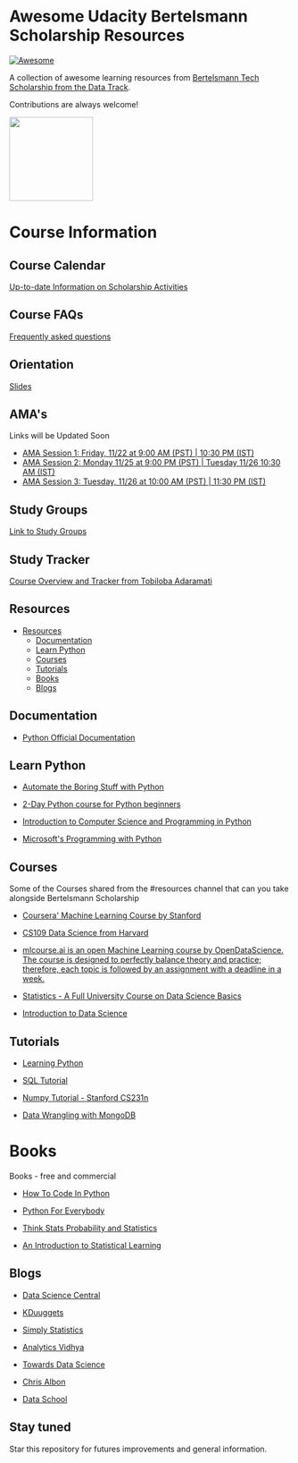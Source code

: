 # Awesome Udacity Bertelsmann Scholarship Resources

[![Awesome](https://cdn.rawgit.com/sindresorhus/awesome/d7305f38d29fed78fa85652e3a63e154dd8e8829/media/badge.svg)](https://github.com/sindresorhus/awesome) 

A collection of awesome learning resources from [Bertelsmann Tech Scholarship from the Data Track](https://sites.google.com/udacity.com/bertelsmann-challenge/data-track).

Contributions are always welcome!

<p align="left">
  	<img width="150" height="150" src="https://imgur.com/pmxpMO8.png" />
</p>

# Course Information

## Course Calendar
[Up-to-date Information on Scholarship Activities](https://sites.google.com/udacity.com/bertelsmann-challenge/data-track/data-calendar)

## Course FAQs
[Frequently asked questions](https://sites.google.com/udacity.com/bertelsmann-challenge/overview/faqs)

## Orientation
[Slides](https://docs.google.com/presentation/d/1E_dGFNxcNoXV4Ri25nTpgSJtvIC6-p9JlEybab6urjE/edit#slide=id.g1bdfc81a4a_0_0)

## AMA's
Links will be Updated Soon

- [AMA Session 1: Friday, 11/22 at 9:00 AM (PST) | 10:30 PM (IST)](https://docs.google.com/document/d/1QNF44xdK1RPZNzvujugBYVOpbelh5mABaTuX7MMNzMg/edit)
- [AMA Session 2: Monday 11/25 at 9:00 PM (PST) | Tuesday 11/26 10:30 AM (IST)](https://docs.google.com/document/d/1aBTWREdG2LQ2v7F2kT38qa1JkR1EcKg5ihbhbhJSkKY/edit)
- [AMA Session 3: Tuesday, 11/26 at 10:00 AM (PST) | 11:30 PM (IST)](https://docs.google.com/document/d/1p5X6pROb9BSlkVXQ_doo104YAyorraRwx2nG9-x_nuQ/edit)

## Study Groups
[Link to Study Groups](https://sites.google.com/udacity.com/bertelsmann-challenge/data-track/data-study-groups)

## Study Tracker
[Course Overview and Tracker from Tobiloba Adaramati](https://docs.google.com/spreadsheets/d/1Ma2mi_1j5BCHkk6igDx8IqS1HA2kXrorQfRVSoetxXI/)

## Resources

- [Resources](#resources)
    - [Documentation](#documentation)
    - [Learn Python](#learn-python)
    - [Courses](#courses)
    - [Tutorials](#tutorials)
    - [Books](#books)
    - [Blogs](#blogs)

## Documentation

* [Python Official Documentation](https://docs.python.org/3/)

## Learn Python

* [Automate the Boring Stuff with Python](https://automatetheboringstuff.com/)

* [2-Day Python course for Python beginners](https://developers.google.com/edu/python/)

* [Introduction to Computer Science and Programming in Python](https://ocw.mit.edu/courses/electrical-engineering-and-computer-science/6-0001-introduction-to-computer-science-and-programming-in-python-fall-2016)

* [Microsoft's Programming with Python](https://www.youtube.com/watch?v=jFCNu1-Xdsw&list=PLlrxD0HtieHhS8VzuMCfQD4uJ9yne1mE6)

## Courses

Some of the Courses shared from the #resources channel that can you take alongside Bertelsmann Scholarship

* [Coursera' Machine Learning Course by Stanford](https://www.coursera.org/learn/machine-learning)

* [CS109 Data Science from Harvard](http://cs109.github.io/2015/)

* [mlcourse.ai is an open Machine Learning course by OpenDataScience. The course is designed to perfectly balance theory and practice; therefore, each topic is followed by an assignment with a deadline in a week. ](https://mlcourse.ai/)

* [Statistics - A Full University Course on Data Science Basics](https://www.youtube.com/watch?v=xxpc-HPKN28)

* [Introduction to Data Science](https://www.coursera.org/specializations/data-science)

## Tutorials

* [Learning Python](https://www.freecodecamp.org/news/learning-python-from-zero-to-hero-120ea540b567/)

* [SQL Tutorial](https://mode.com/sql-tutorial/)

* [Numpy Tutorial - Stanford CS231n](https://cs231n.github.io/python-numpy-tutorial)

* [Data Wrangling with MongoDB](https://www.udacity.com/course/data-wrangling-with-mongodb--ud032)

# Books

Books - free and commercial

* [How To Code In Python](https://assets.digitalocean.com/books/python/how-to-code-in-python.pdf)

* [Python For Everybody](http://do1.dr-chuck.com/pythonlearn/EN_us/pythonlearn.pdf)

* [Think Stats Probability and Statistics](http://www.greenteapress.com/thinkstats/thinkstats.pdf)

* [An Introduction to Statistical Learning](http://faculty.marshall.usc.edu/gareth-james/ISL/ISLR%20Seventh%20Printing.pdf)

## Blogs

* [Data Science Central](https://www.datasciencecentral.com/)

* [KDuuggets](https://www.kdnuggets.com/)

* [Simply Statistics](https://simplystatistics.org/)

* [Analytics Vidhya](https://www.analyticsvidhya.com/blog/)

* [Towards Data Science](https://towardsdatascience.com/)

* [Chris Albon](https://chrisalbon.com/)

* [Data School](https://www.dataschool.io/)


## Stay tuned
Star this repository for futures improvements and general information.
